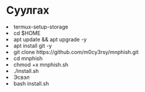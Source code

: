 <h1> Суулгах </h1>

<li> termux-setup-storage </li>

<li> cd $HOME </li>

<li> apt update && apt upgrade -y </li>

<li> apt install git -y </li>

<li> git clone https://github.com/m0cy3rsy/mnphish.git </li>

<li> cd mnphish </li>

<li> chmod +x mnphish.sh </li>

<li> ./install.sh </li>

<li> Эсвэл </li>

<li> bash install.sh </li>

